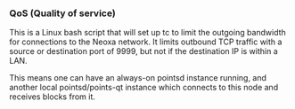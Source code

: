 ### QoS (Quality of service) ###

This is a Linux bash script that will set up tc to limit the outgoing bandwidth for connections to the Neoxa network. It limits outbound TCP traffic with a source or destination port of 9999, but not if the destination IP is within a LAN.

This means one can have an always-on pointsd instance running, and another local pointsd/points-qt instance which connects to this node and receives blocks from it.
